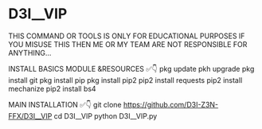# D3I__VIP
THIS COMMAND OR TOOLS IS ONLY FOR EDUCATIONAL PURPOSES IF YOU MISUSE THIS THEN ME OR MY TEAM ARE NOT RESPONSIBLE FOR ANYTHING... 

INSTALL BASICS MODULE &RESOURCES ✅👇
pkg update
pkh upgrade
pkg install git
pkg install pip
pkg install pip2
pip2 install requests
pip2 install mechanize
pip2 install bs4

MAIN INSTALLATION ✅👇
git clone https://github.com/D3I-Z3N-FFX/D3I__VIP
cd D3I__VIP
python D3I__VIP.py
